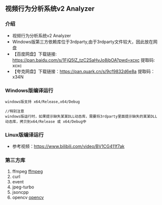 ## 视频行为分析系统v2 Analyzer

### 介绍
* 视频行为分析系统v2 Analyzer 
* Windows版第三方依赖库位于3rdparty,由于3rdparty文件较大，因此放在网盘 
* 【百度网盘】下载链接: https://pan.baidu.com/s/1FjQ5lZ_tzC2SaHvJo8jbOA?pwd=xcxc 提取码: xcxc 
* 【夸克网盘】下载链接：https://pan.quark.cn/s/9cf9832d6e8a 提取码：x34N

### Windows版编译运行
~~~
windows版支持 x64/Release,x64/Debug

//特别注意
windows版运行时，如果提示缺失某某DLL动态库，需要将3rdparty里面提示缺失的某某DLL动态库，拷贝到x64/Release 或 x64/Debug中

~~~

### Linux版编译运行
* 参考视频：https://www.bilibili.com/video/BV1CG411f7ak

### 第三方库

1.  ffmpeg [ffmpeg](http://ffmpeg.org/)
2.  curl
3.  event
4.  jpeg-turbo
5.  jsoncpp
6.  opencv [opencv](https://opencv.org/)


